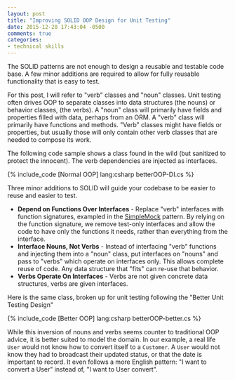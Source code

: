 ```yaml
---
layout: post
title: "Improving SOLID OOP Design for Unit Testing"
date: 2015-12-28 17:43:04 -0500
comments: true
categories: 
- technical skills
---
```


The SOLID patterns are not enough to design a reusable and testable code base. A
few minor additions are required to allow for fully reusable functionality that
is easy to test.

For this post, I will refer to "verb" classes and "noun" classes. Unit testing
often drives OOP to separate classes into data structures (the nouns) or
behavior classes, (the verbs). A "noun" class will primarily have fields and
properties filled with data, perhaps from an ORM. A "verb" class will primarily
have functions and methods. "Verb" classes might have fields or properties, but
usually those will only contain other verb classes that are needed to compose
its work.

The following code sample shows a class found in the wild (but sanitized to
protect the innocent). The verb dependencies are injected as interfaces.

{% include_code [Normal OOP] lang:csharp betterOOP-DI.cs %}

Three minor additions to SOLID will guide your codebase to be easier to reuse
and easier to test.

* **Depend on Functions Over Interfaces** - Replace "verb" interfaces with
  function signatures, exampled in the
  [SimpleMock](http://deliberate-software.com/simplemock-unit-test-mocking/)
  pattern. By relying on the function signature, we remove test-only interfaces
  and allow the code to have only the functions it needs, rather than everything
  from the interface.
* **Interface Nouns, Not Verbs** - Instead of interfacing "verb" functions and
  injecting them into a "noun" class, put interfaces on "nouns" and pass to
  "verbs" which operate on interfaces only. This allows complete reuse of code.
  Any data structure that "fits" can re-use that behavior.
* **Verbs Operate On Interfaces** - Verbs are not given concrete data
  structures, verbs are given interfaces.

Here is the same class, broken up for unit testing following the "Better Unit
Testing Design"

{% include_code [Better OOP] lang:csharp betterOOP-better.cs %}

While this inversion of nouns and verbs seems counter to traditional OOP advice,
it is better suited to model the domain. In our example, a real life ```User```
would not know how to convert itself to a ```Customer```. A ```User``` would not
know they had to broadcast their updated status, or that the date is important
to record. It even follows a more English pattern: "I want to convert a User"
instead of, "I want to User convert".
